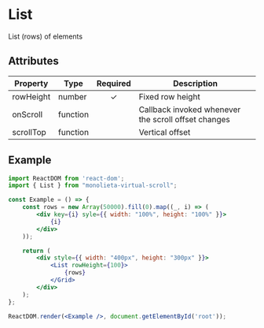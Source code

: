 # List

List (rows) of elements

## Attributes
| Property                | Type              | Required   | Description          |
| ----------------------- | ----------------- | :--------: | -------------------- |
| rowHeight               | number            |     ✓      | Fixed row height     |
| onScroll                | function          |            | Callback invoked whenever the scroll offset changes |
| scrollTop               | function          |            | Vertical offset      |


## Example

```jsx
import ReactDOM from 'react-dom';
import { List } from "monolieta-virtual-scroll";

const Example = () => {
    const rows = new Array(50000).fill(0).map((_, i) => (
        <div key={i} syle={{ width: "100%", height: "100%" }}>
            {i}
        </div>
    ));

    return (
        <div style={{ width: "400px", height: "300px" }}>
            <List rowHeight={100}>
                {rows}
            </Grid>
        </div>
    );
};

ReactDOM.render(<Example />, document.getElementById('root'));
```
